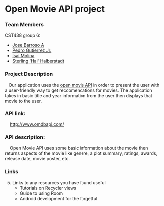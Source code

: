 # Open Movie API project

### Team Members 

CST438 group 6:
- [Jose Barroso A](https://github.com/jbarrosoarr)
- [Pedro Gutierrez Jr.](https://github.com/PedroG1018)
- [Isai Molina](https://github.com/isaiM6)
- [Sterling 'Hal' Halberstadt](https://github.com/halHalberstadt)

### Project Description

&nbsp;&nbsp;&nbsp;Our application uses the [open movie API](http://www.omdbapi.com/) in order to present the user with a user-friendly way to get reccomendations for movies. 
The application takes in basic title and year information from the user then displays that movie to the user.

### API link:

&nbsp;&nbsp;&nbsp;
http://www.omdbapi.com/

### API description:<br>
&nbsp;&nbsp;&nbsp;
Open Movie API uses some basic information about the movie then returns aspects of the movie like genere, a plot summary, ratings, awards, release date, movie poster, etc.

### Links

5. Links to any resources you have found useful
   - Tutorials on Recycler views
   - Guide to using Room
   - Android development for the forgetful
